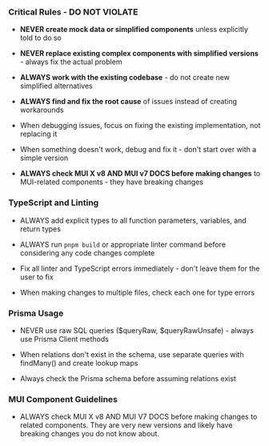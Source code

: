 ### Critical Rules - DO NOT VIOLATE

- **NEVER create mock data or simplified components** unless explicitly told to do so

- **NEVER replace existing complex components with simplified versions** - always fix the actual problem

- **ALWAYS work with the existing codebase** - do not create new simplified alternatives

- **ALWAYS find and fix the root cause** of issues instead of creating workarounds

- When debugging issues, focus on fixing the existing implementation, not replacing it

- When something doesn't work, debug and fix it - don't start over with a simple version

- **ALWAYS check MUI X v8 AND MUI v7 DOCS before making changes** to MUI-related components - they have breaking changes

### TypeScript and Linting

- ALWAYS add explicit types to all function parameters, variables, and return types

- ALWAYS run `pnpm build` or appropriate linter command before considering any code changes complete

- Fix all linter and TypeScript errors immediately - don't leave them for the user to fix

- When making changes to multiple files, check each one for type errors

### Prisma Usage

- NEVER use raw SQL queries ($queryRaw, $queryRawUnsafe) - always use Prisma Client methods

- When relations don't exist in the schema, use separate queries with findMany() and create lookup maps

- Always check the Prisma schema before assuming relations exist

### MUI Component Guidelines

- ALWAYS check MUI X v8 AND MUI V7 DOCS before making changes to related components. They are very new versions and likely have breaking changes you do not know about.